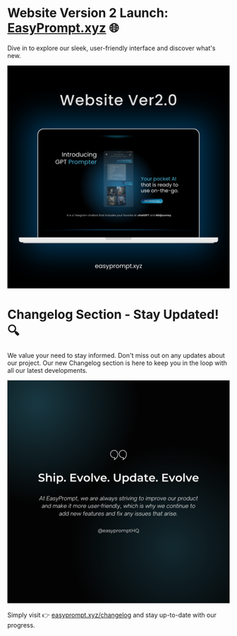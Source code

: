 # Website Version 2 Launch: [EasyPrompt.xyz](https:htps//easyprompt.xyz) 🌐
Dive in to explore our sleek, user-friendly interface and discover what's new.

![image](<image/esp (12).png>)

# Changelog Section - Stay Updated! 🔍
  We value your need to stay informed. Don't miss out on any updates about our project. Our new Changelog section is here to keep you in the loop with all our latest developments.

  ![image](<image/esp (7).png>)

  Simply visit 👉 [easyprompt.xyz/changelog](https://easyprompt.xyz/changelog) and stay up-to-date with our progress.
